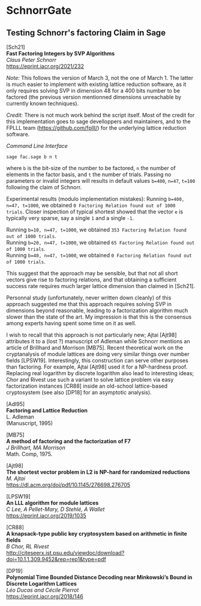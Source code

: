 # SchnorrGate
## Testing Schnorr's factoring Claim in Sage

[Sch21] <br />
**Fast Factoring Integers by SVP Algorithms** <br />
_Claus Peter Schnorr_ <br />
https://eprint.iacr.org/2021/232 <br />

*Note:* This follows the version of March 3, not the one of March 1. The latter is much easier to implement with existing lattice reduction software, as it only requires solving SVP in dimension 48 for a 400 bits number to be factored (the previous version mentionned dimensions unreachable by currently known techniques).<br />

*Credit:* There is not much work behind the script itself. Most of the credit for this implementation goes to sage develloppers and maintainers, and to the FPLLL team (https://github.com/fplll/) for the underlying lattice reduction software.


_Command Line Interface_
```
sage fac.sage b n t
```
where `b` is the bit-size of the number to be factored, `n` the number of elements in the factor basis, and `t` the number of trials. Passing no parameters or invalid integers will results in default values `b=400`, `n=47`, `t=100` following the claim of Schnorr.

Experimental results (modulo implementation mistakes):
Running `b=400, n=47, t=1000`, we obtained ```0 Factoring Relation found out of 1000 trials```. Closer inspection of typical shortest showed that the vector `e` is typically very sparse, say a single `1` and a single `-1`.

Running `b=10, n=47, t=1000`, we obtained `353 Factoring Relation found out of 1000 trials`. <br />
Running `b=20, n=47, t=1000`, we obtained `65 Factoring Relation found out of 1000 trials`. <br />
Running `b=40, n=47, t=1000`, we obtained `0 Factoring Relation found out of 1000 trials`. <br />

This suggest that the approach may be sensible, but that not all short vectors give rise to factoring relations, and that obtaining a sufficient success rate requires much larger lattice dimension than claimed in [Sch21]. 

Personnal study (unfortunately, never written down cleanly) of this approach suggested me that this approach requires solving SVP in dimensions beyond reasonable, leading to a factorization algorithm much slower than the state of the art. My impression is that this is the consensus among experts having spent some time on it as well. 

I wish to recall that this approach is not particularly new; Ajtai [Ajt98] attributes it to a (lost ?) manuscript of Adleman while Schnorr mentions an article of Brillhard and Morrison [MB75]. Recent theoretical work on the cryptanalysis of module lattices are doing very similar things over number fields [LPSW19]. Interestingly, this construction can serve other purposes than factoring. For example, Ajtai [Ajt98] used it for a NP-hardness proof. Replacing real logarithm by discrete logarithm also lead to interesting ideas; Chor and Rivest use such a variant to solve lattice problem via easy factorization instances [CR88] inside an old-school lattice-based cryptosystem (see also [DP18] for an asymptotic analysis).

[Adl95] <br />
**Factoring and Lattice Reduction** <br />
L. Adleman <br />
(Manuscript, 1995)

[MB75] <br />
**A method of factoring and the factorization of F7** <br />
_J Brillhart, MA Morrison_ <br />
Math. Comp, 1975.

[Ajt98] <br />
**The shortest vector problem in L2 is NP-hard for randomized reductions** <br />
_M. Ajtai_ <br />
https://dl.acm.org/doi/pdf/10.1145/276698.276705 <br />

[LPSW19] <br />
**An LLL algorithm for module lattices** <br />
_C Lee, A Pellet-Mary, D Stehlé, A Wallet_ <br />
https://eprint.iacr.org/2019/1035

[CR88] <br />
**A knapsack-type public key cryptosystem based on arithmetic in finite fields** <br />
_B Chor, RL Rivest_ <br />
http://citeseerx.ist.psu.edu/viewdoc/download?doi=10.1.1.309.9452&rep=rep1&type=pdf

[DP19]<br />
**Polynomial Time Bounded Distance Decoding near Minkowski’s Bound in Discrete Logarithm Lattices**<br />
_Léo Ducas and Cécile Pierrot_ <br />
https://eprint.iacr.org/2018/146

